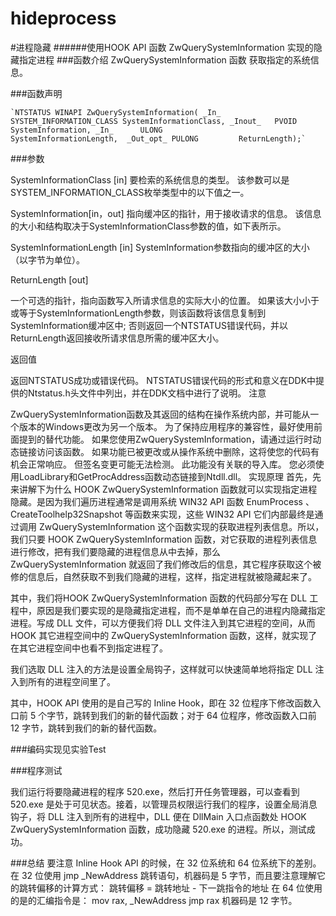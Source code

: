 # hideprocess
#进程隐藏
######使用HOOK API 函数 ZwQuerySystemInformation 实现的隐藏指定进程
###函数介绍
ZwQuerySystemInformation 函数
获取指定的系统信息。

###函数声明

    `NTSTATUS WINAPI ZwQuerySystemInformation( _In_      SYSTEM_INFORMATION_CLASS SystemInformationClass, _Inout_   PVOID                    SystemInformation, _In_      ULONG                    SystemInformationLength,  _Out_opt_ PULONG         ReturnLength);`


###参数

SystemInformationClass [in]
要检索的系统信息的类型。 该参数可以是SYSTEM_INFORMATION_CLASS枚举类型中的以下值之一。

SystemInformation[in，out]
指向缓冲区的指针，用于接收请求的信息。 该信息的大小和结构取决于SystemInformationClass参数的值，如下表所示。

SystemInformationLength [in]
SystemInformation参数指向的缓冲区的大小（以字节为单位）。

ReturnLength [out]

一个可选的指针，指向函数写入所请求信息的实际大小的位置。 如果该大小小于或等于SystemInformationLength参数，则该函数将该信息复制到SystemInformation缓冲区中; 否则返回一个NTSTATUS错误代码，并以ReturnLength返回接收所请求信息所需的缓冲区大小。

返回值

返回NTSTATUS成功或错误代码。
NTSTATUS错误代码的形式和意义在DDK中提供的Ntstatus.h头文件中列出，并在DDK文档中进行了说明。
注意

ZwQuerySystemInformation函数及其返回的结构在操作系统内部，并可能从一个版本的Windows更改为另一个版本。 为了保持应用程序的兼容性，最好使用前面提到的替代功能。
如果您使用ZwQuerySystemInformation，请通过运行时动态链接访问该函数。 如果功能已被更改或从操作系统中删除，这将使您的代码有机会正常响应。 但签名变更可能无法检测。
此功能没有关联的导入库。 您必须使用LoadLibrary和GetProcAddress函数动态链接到Ntdll.dll。
实现原理
首先，先来讲解下为什么 HOOK ZwQuerySystemInformation 函数就可以实现指定进程隐藏。是因为我们遍历进程通常是调用系统 WIN32 API 函数 EnumProcess 、CreateToolhelp32Snapshot 等函数来实现，这些 WIN32 API 它们内部最终是通过调用 ZwQuerySystemInformation 这个函数实现的获取进程列表信息。所以，我们只要 HOOK ZwQuerySystemInformation 函数，对它获取的进程列表信息进行修改，把有我们要隐藏的进程信息从中去掉，那么 ZwQuerySystemInformation 就返回了我们修改后的信息，其它程序获取这个被修的信息后，自然获取不到我们隐藏的进程，这样，指定进程就被隐藏起来了。

其中，我们将HOOK ZwQuerySystemInformation 函数的代码部分写在 DLL 工程中，原因是我们要实现的是隐藏指定进程，而不是单单在自己的进程内隐藏指定进程。写成 DLL 文件，可以方便我们将 DLL 文件注入到其它进程的空间，从而 HOOK 其它进程空间中的 ZwQuerySystemInformation 函数，这样，就实现了在其它进程空间中也看不到指定进程了。

我们选取 DLL 注入的方法是设置全局钩子，这样就可以快速简单地将指定 DLL 注入到所有的进程空间里了。

其中，HOOK API 使用的是自己写的 Inline Hook，即在 32 位程序下修改函数入口前 5 个字节，跳转到我们的新的替代函数；对于 64 位程序，修改函数入口前 12 字节，跳转到我们的新的替代函数。

###编码实现见实验Test



###程序测试

我们运行将要隐藏进程的程序 520.exe，然后打开任务管理器，可以查看到 520.exe 是处于可见状态。接着，以管理员权限运行我们的程序，设置全局消息钩子，将 DLL 注入到所有的进程中，DLL 便在 DllMain 入口点函数处 HOOK ZwQuerySystemInformation 函数，成功隐藏 520.exe 的进程。所以，测试成功。

###总结
要注意 Inline Hook API 的时候，在 32 位系统和 64 位系统下的差别。在 32 位使用 jmp _NewAddress 跳转语句，机器码是 5 字节，而且要注意理解它的跳转偏移的计算方式：
跳转偏移 = 跳转地址 - 下一跳指令的地址
在 64 位使用的是的汇编指令是：
mov rax, _NewAddress
jmp rax
机器码是 12 字节。

